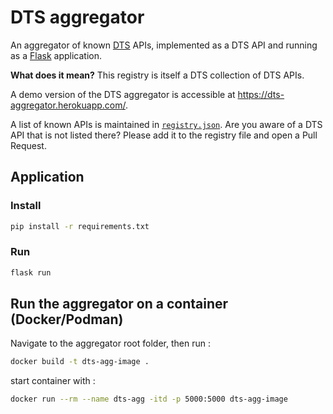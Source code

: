 # DTS aggregator

An aggregator of known [DTS](https://w3id.org/dts/) APIs, implemented as a DTS API and running as a [Flask](https://flask.palletsprojects.com/) application.

**What does it mean?** This registry is itself a DTS collection of DTS APIs.

A demo version of the DTS aggregator is accessible at <https://dts-aggregator.herokuapp.com/>.

A list of known APIs is maintained in [`registry.json`](./registry.json).
Are you aware of a DTS API that is not listed there? Please add it to the registry file and open a Pull Request.

## Application

### Install

```bash
pip install -r requirements.txt
```

### Run

```bash
flask run
```

## Run the aggregator on a container (Docker/Podman)

Navigate to the aggregator root folder, then run :

```bash
docker build -t dts-agg-image .
```

start container with :

```bash
docker run --rm --name dts-agg -itd -p 5000:5000 dts-agg-image
```